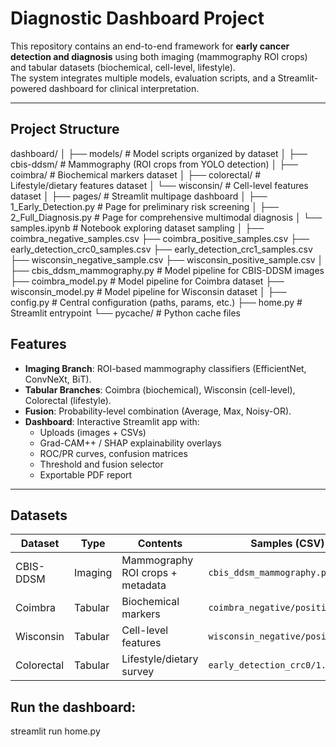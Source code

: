 # Diagnostic Dashboard Project

This repository contains an end-to-end framework for **early cancer detection and diagnosis** using both imaging (mammography ROI crops) and tabular datasets (biochemical, cell-level, lifestyle).  
The system integrates multiple models, evaluation scripts, and a Streamlit-powered dashboard for clinical interpretation.

---

##  Project Structure

dashboard/
│
├── models/ # Model scripts organized by dataset
│ ├── cbis-ddsm/ # Mammography (ROI crops from YOLO detection)
│ ├── coimbra/ # Biochemical markers dataset
│ ├── colorectal/ # Lifestyle/dietary features dataset
│ └── wisconsin/ # Cell-level features dataset
│
├── pages/ # Streamlit multipage dashboard
│ ├── 1_Early_Detection.py # Page for preliminary risk screening
│ ├── 2_Full_Diagnosis.py # Page for comprehensive multimodal diagnosis
│ └── samples.ipynb # Notebook exploring dataset sampling
│
├── coimbra_negative_samples.csv
├── coimbra_positive_samples.csv
├── early_detection_crc0_samples.csv
├── early_detection_crc1_samples.csv
├── wisconsin_negative_sample.csv
├── wisconsin_positive_sample.csv
│
├── cbis_ddsm_mammography.py # Model pipeline for CBIS-DDSM images
├── coimbra_model.py # Model pipeline for Coimbra dataset
├── wisconsin_model.py # Model pipeline for Wisconsin dataset
│
├── config.py # Central configuration (paths, params, etc.)
├── home.py # Streamlit entrypoint
└── pycache/ # Python cache files

##  Features

- **Imaging Branch**: ROI-based mammography classifiers (EfficientNet, ConvNeXt, BiT).
- **Tabular Branches**: Coimbra (biochemical), Wisconsin (cell-level), Colorectal (lifestyle).
- **Fusion**: Probability-level combination (Average, Max, Noisy-OR).
- **Dashboard**: Interactive Streamlit app with:
  - Uploads (images + CSVs)
  - Grad-CAM++ / SHAP explainability overlays
  - ROC/PR curves, confusion matrices
  - Threshold and fusion selector
  - Exportable PDF report

---

##  Datasets

| Dataset    | Type        | Contents                          | Samples (CSV)                 
|------------|-------------|-----------------------------------|-------------------------------
| CBIS-DDSM  | Imaging     | Mammography ROI crops + metadata  | `cbis_ddsm_mammography.py`    
| Coimbra    | Tabular     | Biochemical markers               | `coimbra_negative/positive.csv`
| Wisconsin  | Tabular     | Cell-level features               | `wisconsin_negative/positive.csv` 
| Colorectal | Tabular     | Lifestyle/dietary survey          | `early_detection_crc0/1.csv`  

## Run the dashboard:

streamlit run home.py
